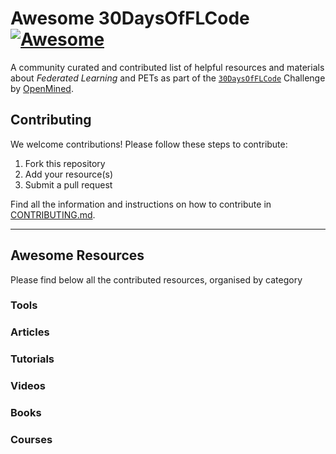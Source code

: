 # Awesome 30DaysOfFLCode [![Awesome](https://cdn.rawgit.com/sindresorhus/awesome/d7305f38d29fed78fa85652e3a63e154dd8e8829/media/badge.svg)](https://github.com/sindresorhus/awesome)

A community curated and contributed list of helpful resources and materials about _Federated Learning_ and PETs as part of the [`30DaysOfFLCode`](https://info.openmined.org/30daysofflcode) Challenge by [OpenMined](https://openmined.org).

## Contributing
We welcome contributions! Please follow these steps to contribute:

1. Fork this repository
2. Add your resource(s)
3. Submit a pull request

Find all the information and instructions on how to contribute in [CONTRIBUTING.md](./CONTRIBUING.md).

---

## Awesome Resources

Please find below all the contributed resources, organised by category

### Tools 

### Articles

### Tutorials

### Videos

### Books

### Courses
